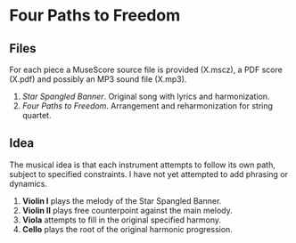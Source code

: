 # Four Paths to Freedom

## Files

For each piece a MuseScore source file is provided (X.mscz), a PDF
score (X.pdf) and possibly an MP3 sound file (X.mp3).

1. *Star Spangled Banner*. Original song with lyrics and
   harmonization.
2. *Four Paths to Freedom*. Arrangement and reharmonization for string
   quartet.

## Idea

The musical idea is that each instrument attempts to follow its own
path, subject to specified constraints. I have not yet
attempted to add phrasing or dynamics.

1. **Violin I** plays the melody of the Star Spangled Banner.
2. **Violin II** plays free counterpoint against the main melody.
3. **Viola** attempts to fill in the original specified harmony.
4. **Cello** plays the root of the original harmonic progression.